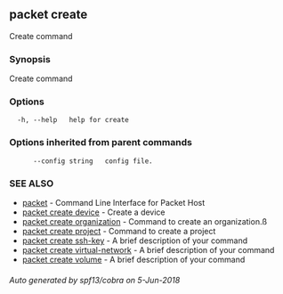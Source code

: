 ## packet create

Create command

### Synopsis

Create command

### Options

```
  -h, --help   help for create
```

### Options inherited from parent commands

```
      --config string   config file.
```

### SEE ALSO

* [packet](packet.md)	 - Command Line Interface for Packet Host
* [packet create device](packet_create_device.md)	 - Create a device
* [packet create organization](packet_create_organization.md)	 - Command to create an organization.ß
* [packet create project](packet_create_project.md)	 - Command to create a project
* [packet create ssh-key](packet_create_ssh-key.md)	 - A brief description of your command
* [packet create virtual-network](packet_create_virtual-network.md)	 - A brief description of your command
* [packet create volume](packet_create_volume.md)	 - A brief description of your command

###### Auto generated by spf13/cobra on 5-Jun-2018
